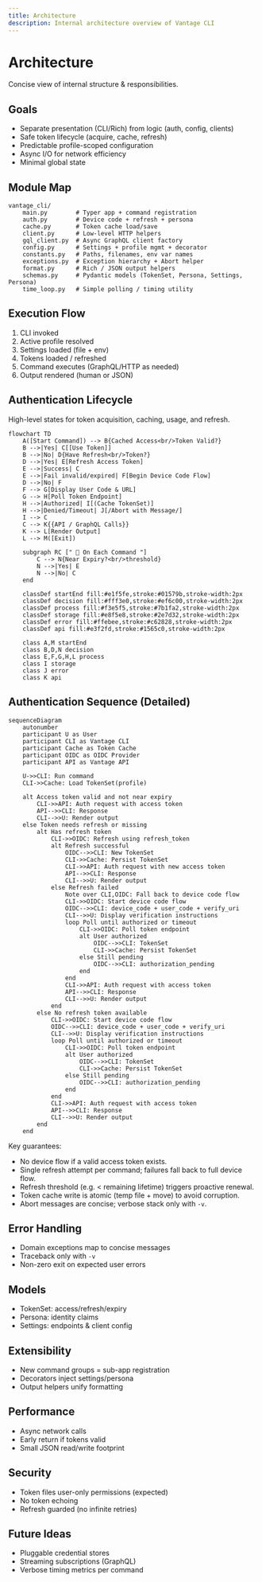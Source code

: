 ```yaml
---
title: Architecture
description: Internal architecture overview of Vantage CLI
---
```


# Architecture

Concise view of internal structure & responsibilities.

## Goals

- Separate presentation (CLI/Rich) from logic (auth, config, clients)
- Safe token lifecycle (acquire, cache, refresh)
- Predictable profile-scoped configuration
- Async I/O for network efficiency
- Minimal global state

## Module Map

```text
vantage_cli/
    main.py        # Typer app + command registration
    auth.py        # Device code + refresh + persona
    cache.py       # Token cache load/save
    client.py      # Low-level HTTP helpers
    gql_client.py  # Async GraphQL client factory
    config.py      # Settings + profile mgmt + decorator
    constants.py   # Paths, filenames, env var names
    exceptions.py  # Exception hierarchy + Abort helper
    format.py      # Rich / JSON output helpers
    schemas.py     # Pydantic models (TokenSet, Persona, Settings, Persona)
    time_loop.py   # Simple polling / timing utility
```

## Execution Flow

1. CLI invoked
2. Active profile resolved
3. Settings loaded (file + env)
4. Tokens loaded / refreshed
5. Command executes (GraphQL/HTTP as needed)
6. Output rendered (human or JSON)

## Authentication Lifecycle

High-level states for token acquisition, caching, usage, and refresh.

```mermaid
flowchart TD
    A([Start Command]) --> B{Cached Access<br/>Token Valid?}
    B -->|Yes| C[[Use Token]]
    B -->|No| D{Have Refresh<br/>Token?}
    D -->|Yes| E[Refresh Access Token]
    E -->|Success| C
    E -->|Fail invalid/expired| F[Begin Device Code Flow]
    D -->|No| F
    F --> G[Display User Code & URL]
    G --> H[Poll Token Endpoint]
    H -->|Authorized| I[(Cache TokenSet)]
    H -->|Denied/Timeout| J[/Abort with Message/]
    I --> C
    C --> K{{API / GraphQL Calls}}
    K --> L[Render Output]
    L --> M([Exit])

    subgraph RC [" 🔄 On Each Command "]
        C --> N{Near Expiry?<br/>threshold}
        N -->|Yes| E
        N -->|No| C
    end
    
    classDef startEnd fill:#e1f5fe,stroke:#01579b,stroke-width:2px
    classDef decision fill:#fff3e0,stroke:#ef6c00,stroke-width:2px
    classDef process fill:#f3e5f5,stroke:#7b1fa2,stroke-width:2px
    classDef storage fill:#e8f5e8,stroke:#2e7d32,stroke-width:2px
    classDef error fill:#ffebee,stroke:#c62828,stroke-width:2px
    classDef api fill:#e3f2fd,stroke:#1565c0,stroke-width:2px
    
    class A,M startEnd
    class B,D,N decision
    class E,F,G,H,L process
    class I storage
    class J error
    class K api
```

## Authentication Sequence (Detailed)

```mermaid
sequenceDiagram
    autonumber
    participant U as User
    participant CLI as Vantage CLI
    participant Cache as Token Cache
    participant OIDC as OIDC Provider
    participant API as Vantage API

    U->>CLI: Run command
    CLI->>Cache: Load TokenSet(profile)
    
    alt Access token valid and not near expiry
        CLI->>API: Auth request with access token
        API-->>CLI: Response
        CLI-->>U: Render output
    else Token needs refresh or missing
        alt Has refresh token
            CLI->>OIDC: Refresh using refresh_token
            alt Refresh successful
                OIDC-->>CLI: New TokenSet
                CLI->>Cache: Persist TokenSet
                CLI->>API: Auth request with new access token
                API-->>CLI: Response
                CLI-->>U: Render output
            else Refresh failed
                Note over CLI,OIDC: Fall back to device code flow
                CLI->>OIDC: Start device code flow
                OIDC-->>CLI: device_code + user_code + verify_uri
                CLI-->>U: Display verification instructions
                loop Poll until authorized or timeout
                    CLI->>OIDC: Poll token endpoint
                    alt User authorized
                        OIDC-->>CLI: TokenSet
                        CLI->>Cache: Persist TokenSet
                    else Still pending
                        OIDC-->>CLI: authorization_pending
                    end
                end
                CLI->>API: Auth request with access token
                API-->>CLI: Response
                CLI-->>U: Render output
            end
        else No refresh token available
            CLI->>OIDC: Start device code flow
            OIDC-->>CLI: device_code + user_code + verify_uri
            CLI-->>U: Display verification instructions
            loop Poll until authorized or timeout
                CLI->>OIDC: Poll token endpoint
                alt User authorized
                    OIDC-->>CLI: TokenSet
                    CLI->>Cache: Persist TokenSet
                else Still pending
                    OIDC-->>CLI: authorization_pending
                end
            end
            CLI->>API: Auth request with access token
            API-->>CLI: Response
            CLI-->>U: Render output
        end
    end
```

Key guarantees:

- No device flow if a valid access token exists.
- Single refresh attempt per command; failures fall back to full device flow.
- Refresh threshold (e.g. < remaining lifetime) triggers proactive renewal.
- Token cache write is atomic (temp file + move) to avoid corruption.
- Abort messages are concise; verbose stack only with `-v`.

## Error Handling

- Domain exceptions map to concise messages
- Traceback only with `-v`
- Non-zero exit on expected user errors

## Models

- TokenSet: access/refresh/expiry
- Persona: identity claims
- Settings: endpoints & client config

## Extensibility

- New command groups = sub-app registration
- Decorators inject settings/persona
- Output helpers unify formatting

## Performance

- Async network calls
- Early return if tokens valid
- Small JSON read/write footprint

## Security

- Token files user-only permissions (expected)
- No token echoing
- Refresh guarded (no infinite retries)

## Future Ideas

- Pluggable credential stores
- Streaming subscriptions (GraphQL)
- Verbose timing metrics per command
